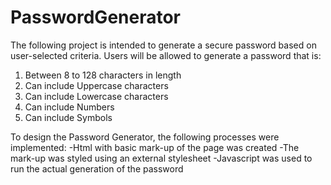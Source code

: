 # PasswordGenerator
The following project is intended to generate a secure password based on user-selected criteria. Users will be allowed to generate a password that is:

1. Between 8 to 128 characters in length 
2. Can include Uppercase characters 
3. Can include Lowercase characters 
4. Can include Numbers 
5. Can include Symbols 

To design the Password Generator, the following processes were implemented:
-Html with basic mark-up of the page was created
-The mark-up was styled using an external stylesheet
-Javascript was used to run the actual generation of the password 
